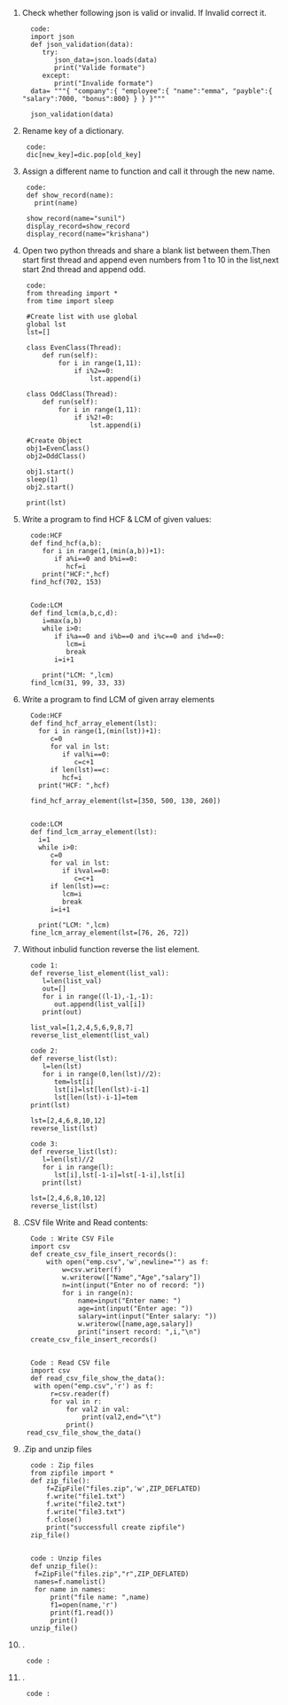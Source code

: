 1) Check whether following json is valid or invalid. If Invalid correct it.
   
         code:
         import json
         def json_validation(data):
            try:
               json_data=json.loads(data)
               print("Valide formate")
            except:
               print("Invalide formate")
         data= """{ "company":{ "employee":{ "name":"emma", "payble":{ "salary":7000, "bonus":800} } } }"""

         json_validation(data)
         
 2) Rename key of a dictionary.
 
         code:
         dic[new_key]=dic.pop[old_key]
         
 3) Assign a different name to function and call it through the new name.
 
         code:
         def show_record(name):
           print(name)

         show_record(name="sunil")
         display_record=show_record
         display_record(name="krishana")
      
 4) Open two python threads and share a blank list between them.Then start first thread and append even numbers from 1 to 10 in the list,next start 2nd           thread and append odd.
 
             
         code:
         from threading import *
         from time import sleep

         #Create list with use global
         global lst
         lst=[]

         class EvenClass(Thread):
             def run(self):
                 for i in range(1,11):
                     if i%2==0:
                         lst.append(i)

         class OddClass(Thread):
             def run(self):
                 for i in range(1,11):
                     if i%2!=0:
                         lst.append(i)

         #Create Object
         obj1=EvenClass()
         obj2=OddClass()

         obj1.start()
         sleep(1)
         obj2.start()

         print(lst)

 
 
 5) Write a program to find HCF & LCM of given values:
         
         
         
          code:HCF
          def find_hcf(a,b):
             for i in range(1,(min(a,b))+1):
                if a%i==0 and b%i==0:
                   hcf=i
             print("HCF:",hcf)
          find_hcf(702, 153)

         
          Code:LCM
          def find_lcm(a,b,c,d):
             i=max(a,b)
             while i>0:
                if i%a==0 and i%b==0 and i%c==0 and i%d==0:
                   lcm=i 
                   break
                i=i+1

             print("LCM: ",lcm)
          find_lcm(31, 99, 33, 33)
 
 
 
 6) Write a program to find LCM of given array elements

          
          Code:HCF
          def find_hcf_array_element(lst):
            for i in range(1,(min(lst))+1):
               c=0
               for val in lst:
                  if val%i==0:
                     c=c+1
               if len(lst)==c:
                  hcf=i
            print("HCF: ",hcf)

          find_hcf_array_element(lst=[350, 500, 130, 260])

          
          code:LCM
          def find_lcm_array_element(lst):
            i=1
            while i>0:
               c=0
               for val in lst:
                  if i%val==0:
                     c=c+1
               if len(lst)==c:
                  lcm=i
                  break
               i=i+1
    
            print("LCM: ",lcm)
          fine_lcm_array_element(lst=[76, 26, 72])
          
          
   
7) Without inbulid function reverse the list element.

         code 1:
         def reverse_list_element(list_val):
            l=len(list_val)
            out=[]
            for i in range((l-1),-1,-1):
               out.append(list_val[i])
            print(out)

         list_val=[1,2,4,5,6,9,8,7]
         reverse_list_element(list_val)
         
         code 2: 
         def reverse_list(lst):
            l=len(lst)
            for i in range(0,len(lst)//2):
               tem=lst[i]
               lst[i]=lst[len(lst)-i-1]
               lst[len(lst)-i-1]=tem
         print(lst)

         lst=[2,4,6,8,10,12]
         reverse_list(lst)
         
         code 3:
         def reverse_list(lst):
            l=len(lst)//2
            for i in range(l):
               lst[i],lst[-1-i]=lst[-1-i],lst[i]
            print(lst)

         lst=[2,4,6,8,10,12]
         reverse_list(lst)
         
         
8) .CSV file Write and Read contents:

         Code : Write CSV File
         import csv
         def create_csv_file_insert_records():
             with open("emp.csv",'w',newline="") as f:
                 w=csv.writer(f)
                 w.writerow(["Name","Age","salary"])
                 n=int(input("Enter no of record: "))
                 for i in range(n):
                     name=input("Enter name: ")
                     age=int(input("Enter age: "))
                     salary=int(input("Enter salary: "))
                     w.writerow([name,age,salary])
                     print("insert record: ",i,"\n")
         create_csv_file_insert_records()
         
         
         Code : Read CSV file
         import csv
         def read_csv_file_show_the_data():
          with open("emp.csv",'r') as f:
              r=csv.reader(f)
              for val in r:
                  for val2 in val:
                      print(val2,end="\t")
                  print()
        read_csv_file_show_the_data()
         
         
9) .Zip and unzip files

         code : Zip files
         from zipfile import *
         def zip_file():
             f=ZipFile("files.zip",'w',ZIP_DEFLATED)
             f.write("file1.txt")
             f.write("file2.txt")
             f.write("file3.txt")
             f.close()
             print("successfull create zipfile")
         zip_file()
         
         
         code : Unzip files
         def unzip_file():
          f=ZipFile("files.zip","r",ZIP_DEFLATED)
          names=f.namelist()
          for name in names:
              print("file name: ",name)
              f1=open(name,'r')
              print(f1.read())
              print()
         unzip_file()




10) .

         code :
11) .

         code :
         
         


    
